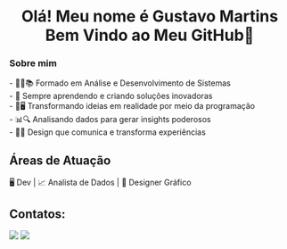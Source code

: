 <h1 align="center">Olá! Meu nome é Gustavo Martins<br>Bem Vindo ao Meu GitHub👋</h1>
<h3 align="left">Sobre mim</h3>
<p align="left">
  - 👨‍💻📚 Formado em Análise e Desenvolvimento de Sistemas <br>
  - 🚀 Sempre aprendendo e criando soluções inovadoras <br>
  - 💫🖥️ Transformando ideias em realidade por meio da programação <br>
  - 📊🔍 Analisando dados para gerar insights poderosos <br>
  - 🎨✨ Design que comunica e transforma experiências
</p>
<div align="left">
  <h2>Áreas de Atuação</h2>
  🖥️ Dev | 📈 Analista de Dados | 🎨 Designer Gráfico
</div>
<h2>Contatos:</h2>
<a href="https://www.linkedin.com/in/gustavo-martins-da-silva-8b74b223b/"><img src="https://img.shields.io/badge/LinkedIn-0077B5?style=for-the-badge&logo=linkedin&logoColor=white"></a>
<a href="mailto:gustavomartins.job@gmail.com"><img src="https://img.shields.io/badge/Gmail-D14836?style=for-the-badge&logo=gmail&logoColor=white"></a>


